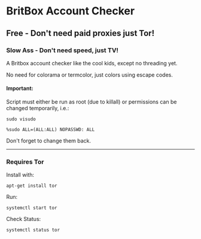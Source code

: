 # BritBox Account Checker #

## Free - Don't need paid proxies just Tor! ##

### Slow Ass - Don't need speed, just TV! ###

A Britbox account checker like the cool kids, except no threading yet.

No need for colorama or termcolor, just colors using escape codes.

#### Important: ####

Script must either be run as root (due to killall) or permissions can be changed temporarily, i.e.:

``` sudo visudo ```

``` %sudo ALL=(ALL:ALL) NOPASSWD: ALL ```

Don't forget to change them back.

-------------------------------------------------------------------------

### Requires Tor ###

Install with:

``` apt-get install tor ```

Run:

``` systemctl start tor ```

Check Status:

``` systemctl status tor ```
